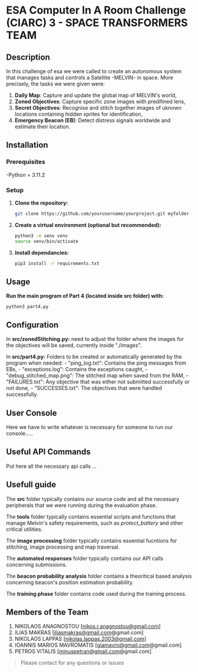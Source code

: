 # ESA Computer In A Room Challenge (CIARC) 3 - SPACE TRANSFORMERS TEAM

## Description
In this challenge of esa we were called to create an autonomous system that manages tasks and controls a Satellite -MELVIN- in space. More precisely, the tasks we were given were:
1. **Daily Map**: Capture and update the global map of MELVIN's world, 
2. **Zoned Objectives**: Capture specific zone images with predifined lens,
3. **Secret Objectives**: Recognise and stitch together images of uknown locations containing hidden sprites for identification,
4. **Emergency Beacon (EB)**: Detect distress signals worldwide and estimate their location.


## Installation
### Prerequisites
-Python = 3.11.2

### Setup
1. **Clone the repository:**
    ```sh 
    git clone https://github.com/yourusername/yourproject.git myfolder 

2. **Create a virtual environment (optional but recommended):**
    ```sh
    python3 -m venv venv
    source venv/bin/activate

3. **Install dependancies:**
    ```sh
    pip3 install -r requirements.txt


## Usage
**Run the main program of Part 4 (located inside src folder) with:**

    python3 part4.py


## Configuration
In **src/zonedStitching.py:** need to adjust the folder where the images for the objectives will be saved, currently inside "./images". 

In **src/part4.py:** Folders to be created or automatically generated by the program when needed: 
    - "ping_log.txt": Contains the ping messages from EBs,
    - "exceptions.log": Contains the exceptions caught,
    - "debug_stitched_map.png": The stitched map when saved from the RAM,
    - "FAILURES.txt": Any objective that was either not submitted successfully or not done,
    - "SUCCESSES.txt": The objectives that were handled successfully.

        
## User Console
Here we have to write whatever is necessary for someone to run our console.....


## Useful API Commands
Put here all the necessary api calls ...

## Usefull guide
The **src** folder typically contains our source code and all the necessary peripherals that we were running during the evaluation phase.

The **tools** folder typically contains essential scripts and functions that manage Melvin's safety requirements, such as *protect_battery* and other critical utilities. 

The **image processing** folder typically contains essential fucntions for stitching, image processing and map traversal.

The **automated responses** folder typically contains our API calls concerning submissions.

The **beacon probability analysis** folder contains a theoritical based analysis concerning beacon's position estimation probability.

The **training phase** folder contains code used during the training process.


## Members of the Team 
1. NIKOLAOS ANAGNOSTOU [nikos.r.anagnostou@gmail.com]
2. ILIAS MAKRAS [iliasmakras@gmail.com@gmail.com]
3. NIKOLAOS LAPPAS [nikolas.lappas.2003@gmail.com]
4. IOANNIS MARIOS MAVROMATIS [giamavro@gmail.com@gmail.com]
5. PETROS VITALIS [minuspetran@gmail.com@gmail.com]

>Please contact for any questions or issues




